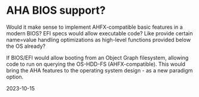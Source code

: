 # AHA BIOS support?

Would it make sense to implement AHFX-compatible basic features in a modern BIOS?
EFI specs would allow executable code?
Like provide certain name=value handling optimizations as high-level functions provided below the OS already?

If BIOS/EFI would allow booting from an Object Graph filesystem, allowing code to run on querying the OS-HDD-FS (AHFX-compatible). This would bring the AHA features to the operating system design - as a new paradigm option.

2023-10-15
